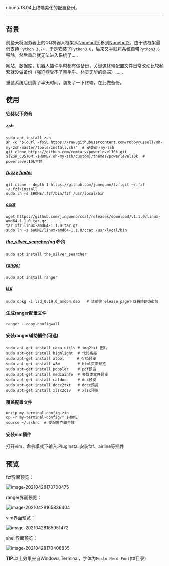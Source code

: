ubuntu18.04上终端美化的配置备份。

------

## 背景

前些天将服务器上的QQ机器人框架从[Nonebot](https://github.com/nonebot/nonebot)迁移到[Nonebot2](https://github.com/nonebot/nonebot2)，由于该框架最低支持 `Python 3.7+`，于是安装了`Python3.8`，后来又手贱将系统自带`Python3.6`移除，然后重启就无法进入系统了.....

网站，数据库，机器人插件平时都有做备份，关键这终端配置文件日常改动比较频繁就没做备份（强迫症受不了黑乎乎、朴实无华的终端）......

重装系统后倒腾了半天时间，装扮了一下终端，在此做备份。

## 使用

#### 安装以下命令

##### zsh

```shell
sudo apt install zsh
sh -c "$(curl -fsSL https://raw.githubusercontent.com/robbyrussell/oh-my-zsh/master/tools/install.sh)"  # 安装oh-my-zsh
git clone https://github.com/romkatv/powerlevel10k.git ${ZSH_CUSTOM:-$HOME/.oh-my-zsh/custom}/themes/powerlevel10k  # powerlevel10k主题
```

##### [fuzzy finder](https://github.com/junegunn/fzf)

```shell
git clone --depth 1 https://github.com/junegunn/fzf.git ~/.fzf
~/.fzf/install
sudo ln -s $HOME/.fzf/bin/fzf /usr/local/bin
```

##### [ccat](https://github.com/owenthereal/ccat)

```shell
wget https://github.com/jingweno/ccat/releases/download/v1.1.0/linux-amd64-1.1.0.tar.gz
tar xfz linux-amd64-1.1.0.tar.gz 
sudo ln -s $HOME/linux-amd64-1.1.0/ccat /usr/local/bin
```

##### [the_silver_searcher](https://github.com/ggreer/the_silver_searcher)(ag命令)

```shell
sudo apt install the_silver_searcher
```

##### [ranger](https://github.com/ranger/ranger)

```shell
sudo apt install ranger
```

##### [lsd](https://github.com/Peltoche/lsd)

```shell
sudo dpkg -i lsd_0.19.0_amd64.deb   # 请前往release page下载最终的deb包
```

#### 生成ranger配置文件

```shell
ranger --copy-config=all
```


#### 安装ranger辅助插件(可选)

```shell
sudo apt-get install caca-utils # img2txt 图片
sudo apt-get install highlight  # 代码高亮
sudo apt-get install atool　    # 存档预览
sudo apt-get install w3m        # html页面预览
sudo apt-get install poppler    # pdf预览
sudo apt-get install mediainfo  # 多媒体文件预览
sudo apt-get install catdoc     # doc预览
sudo apt-get install docx2txt   # docx预览
sudo apt-get install xlsx2csv   # xlsx预览
```


#### 覆盖配置文件

```shell
unzip my-terminal-config.zip
cp -r my-terminal-config/* $HOME
source ~/.zshrc  # 使配置立即生效
```

#### 安装vim插件

打开vim，命令模式下输入:PlugInstall安装fzf、airline等插件

## 预览

fzf界面预览：

![image-20210428170700475](https://gitee.com/hao58231/blog-image/raw/master//picgo/image-20210428170700475.png)

ranger界面预览：

![image-20210428165836404](https://gitee.com/hao58231/blog-image/raw/master//picgo/image-20210428165836404.png)

vim界面预览：

![image-20210428165951472](https://gitee.com/hao58231/blog-image/raw/master//picgo/image-20210428165951472.png)

shell界面预览：

![image-20210428170408835](https://gitee.com/hao58231/blog-image/raw/master//picgo/image-20210428170408835.png)

**TIP**:以上效果来自Windows Terminal，字体为`Meslo Nerd Font`(ttf目录)

